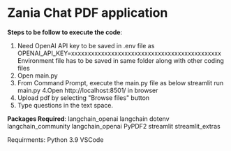 # Zania Chat PDF application
**Steps to be follow to execute the code**:
1. Need OpenAI API key to be saved in .env file as
OPENAI_API_KEY=xxxxxxxxxxxxxxxxxxxxxxxxxxxxxxxxxxxxxxxxxxxxx
Environment file has to be saved in same folder along with other coding files
2. Open main.py
3. From Command Prompt, execute the main.py file as below
  streamlit run main.py
4.Open http://localhost:8501/ in browser
5. Upload pdf by selecting "Browse files" button
6. Type questions in the text space.

**Packages Required**:
langchain_openai
langchain
dotenv
langchain_community
langchain_openai
PyPDF2
streamlit
streamlit_extras

Requirments:
Python 3.9
VSCode

